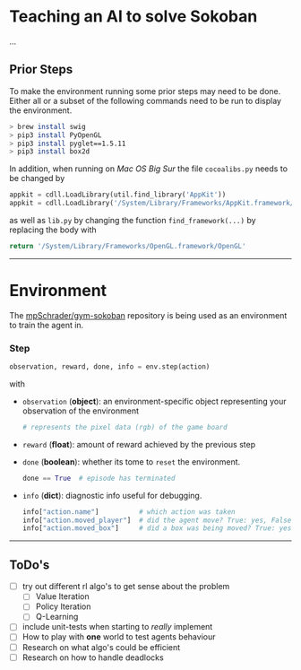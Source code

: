 

# Teaching an AI to solve Sokoban

...

## Prior Steps
To make the environment running some prior steps may need to be done. Either all 
or a subset of the following commands need to be run to display the environment.

```bash
> brew install swig
> pip3 install PyOpenGL
> pip3 install pyglet==1.5.11
> pip3 install box2d
```

In addition, when running on _Mac OS Big Sur_ the file `cocoalibs.py` needs to be changed by 

```python
appkit = cdll.LoadLibrary(util.find_library('AppKit'))                           # remove this 
appkit = cdll.LoadLibrary('/System/Library/Frameworks/AppKit.framework/AppKit')  # add this
```

as well as `lib.py` by changing the function `find_framework(...)` by replacing 
the body with

```python
return '/System/Library/Frameworks/OpenGL.framework/OpenGL' 
```

---

# Environment

The [mpSchrader/gym-sokoban](https://github.com/mpSchrader/gym-sokoban) repository is being used as an environment 
to train the agent in. 

### Step 

```python
observation, reward, done, info = env.step(action)
```
with

-  `observation` (__object__): an environment-specific object representing your observation of the environment
   ```python 
   # represents the pixel data (rgb) of the game board
   ```

- `reward` (__float__): amount of reward achieved by the previous step

- `done` (__boolean__): whether its tome to `reset` the environment. 
    ```python
    done == True  # episode has terminated  
    ``` 

-  `info` (__dict__): diagnostic info useful for debugging. 
    ```python
    info["action.name"]          # which action was taken
    info["action.moved_player"]  # did the agent move? True: yes, False: no
    info["action.moved_box"]     # did a box was being moved? True: yes, False: no
    ``` 



---

## ToDo's

- [ ] try out different rl algo's to get sense about the problem
    - [ ] Value Iteration
    - [ ] Policy Iteration
    - [ ] Q-Learning
- [ ] include unit-tests when starting to _really_ implement
- [ ] How to play with __one__ world to test agents behaviour
- [ ] Research on what algo's could be efficient
- [ ] Research on how to handle deadlocks
